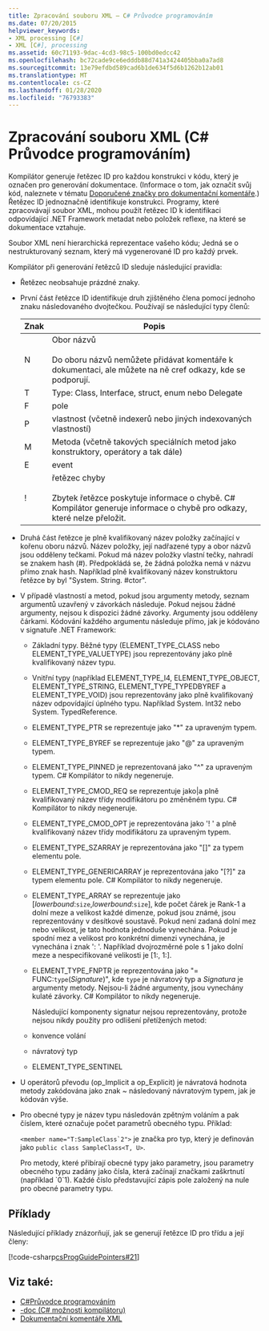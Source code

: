 ```yaml
---
title: Zpracování souboru XML – C# Průvodce programováním
ms.date: 07/20/2015
helpviewer_keywords:
- XML processing [C#]
- XML [C#], processing
ms.assetid: 60c71193-9dac-4cd3-98c5-100bd0edcc42
ms.openlocfilehash: bc72cade9ce6edddb88d741a3424405bba0a7ad8
ms.sourcegitcommit: 13e79efdbd589cad6b1de634f5d6b1262b12ab01
ms.translationtype: MT
ms.contentlocale: cs-CZ
ms.lasthandoff: 01/28/2020
ms.locfileid: "76793383"
---
```

# <a name="processing-the-xml-file-c-programming-guide"></a>Zpracování souboru XML (C# Průvodce programováním)

Kompilátor generuje řetězec ID pro každou konstrukci v kódu, který je označen pro generování dokumentace. (Informace o tom, jak označit svůj kód, naleznete v tématu [Doporučené značky pro dokumentační komentáře](./recommended-tags-for-documentation-comments.md).) Řetězec ID jednoznačně identifikuje konstrukci. Programy, které zpracovávají soubor XML, mohou použít řetězec ID k identifikaci odpovídající .NET Framework metadat nebo položek reflexe, na které se dokumentace vztahuje.

Soubor XML není hierarchická reprezentace vašeho kódu; Jedná se o nestrukturovaný seznam, který má vygenerované ID pro každý prvek.

Kompilátor při generování řetězců ID sleduje následující pravidla:

- Řetězec neobsahuje prázdné znaky.

- První část řetězce ID identifikuje druh zjištěného člena pomocí jednoho znaku následovaného dvojtečkou. Používají se následující typy členů:

    |Znak|Popis|
    |---------------|-----------------|
    |N|Obor názvů<br /><br /> Do oboru názvů nemůžete přidávat komentáře k dokumentaci, ale můžete na ně cref odkazy, kde se podporují.|
    |T|Type: Class, Interface, struct, enum nebo Delegate|
    |F|pole|
    |P|vlastnost (včetně indexerů nebo jiných indexovaných vlastností)|
    |M|Metoda (včetně takových speciálních metod jako konstruktory, operátory a tak dále)|
    |E|event|
    |!|řetězec chyby<br /><br /> Zbytek řetězce poskytuje informace o chybě. C# Kompilátor generuje informace o chybě pro odkazy, které nelze přeložit.|

- Druhá část řetězce je plně kvalifikovaný název položky začínající v kořenu oboru názvů. Název položky, její nadřazené typy a obor názvů jsou odděleny tečkami. Pokud má název položky vlastní tečky, nahradí se znakem hash (#). Předpokládá se, že žádná položka nemá v názvu přímo znak hash. Například plně kvalifikovaný název konstruktoru řetězce by byl "System. String. #ctor".

- V případě vlastností a metod, pokud jsou argumenty metody, seznam argumentů uzavřený v závorkách následuje. Pokud nejsou žádné argumenty, nejsou k dispozici žádné závorky. Argumenty jsou odděleny čárkami. Kódování každého argumentu následuje přímo, jak je kódováno v signatuře .NET Framework:

  - Základní typy. Běžné typy (ELEMENT_TYPE_CLASS nebo ELEMENT_TYPE_VALUETYPE) jsou reprezentovány jako plně kvalifikovaný název typu.

  - Vnitřní typy (například ELEMENT_TYPE_I4, ELEMENT_TYPE_OBJECT, ELEMENT_TYPE_STRING, ELEMENT_TYPE_TYPEDBYREF a ELEMENT_TYPE_VOID) jsou reprezentovány jako plně kvalifikovaný název odpovídající úplného typu. Například System. Int32 nebo System. TypedReference.

  - ELEMENT_TYPE_PTR se reprezentuje jako "\*" za upraveným typem.

  - ELEMENT_TYPE_BYREF se reprezentuje jako "\@" za upraveným typem.

  - ELEMENT_TYPE_PINNED je reprezentovaná jako "^" za upraveným typem. C# Kompilátor to nikdy negeneruje.

  - ELEMENT_TYPE_CMOD_REQ se reprezentuje jako&#124;a plně kvalifikovaný název třídy modifikátoru po změněném typu. C# Kompilátor to nikdy negeneruje.

  - ELEMENT_TYPE_CMOD_OPT je reprezentována jako '! ' a plně kvalifikovaný název třídy modifikátoru za upraveným typem.

  - ELEMENT_TYPE_SZARRAY je reprezentována jako "[]" za typem elementu pole.

  - ELEMENT_TYPE_GENERICARRAY je reprezentována jako "[?]" za typem elementu pole. C# Kompilátor to nikdy negeneruje.

  - ELEMENT_TYPE_ARRAY se reprezentuje jako [*lowerbound*:`size`,*lowerbound*:`size`], kde počet čárek je Rank-1 a dolní meze a velikost každé dimenze, pokud jsou známé, jsou reprezentovány v desítkové soustavě. Pokud není zadaná dolní mez nebo velikost, je tato hodnota jednoduše vynechána. Pokud je spodní mez a velikost pro konkrétní dimenzi vynechána, je vynechána i znak ': '. Například dvojrozměrné pole s 1 jako dolní meze a nespecifikované velikosti je [1:, 1:].

  - ELEMENT_TYPE_FNPTR je reprezentována jako "= FUNC:`type`(*Signature*)", kde `type` je návratový typ a *Signatura* je argumenty metody. Nejsou-li žádné argumenty, jsou vynechány kulaté závorky. C# Kompilátor to nikdy negeneruje.

    Následující komponenty signatur nejsou reprezentovány, protože nejsou nikdy použity pro odlišení přetížených metod:

  - konvence volání

  - návratový typ

  - ELEMENT_TYPE_SENTINEL

- U operátorů převodu (op_Implicit a op_Explicit) je návratová hodnota metody zakódována jako znak ~ následovaný návratovým typem, jak je kódován výše.

- Pro obecné typy je název typu následován zpětným voláním a pak číslem, které označuje počet parametrů obecného typu. Příklad:

     ``<member name="T:SampleClass`2">`` je značka pro typ, který je definován jako `public class SampleClass<T, U>`.

     Pro metody, které přibírají obecné typy jako parametry, jsou parametry obecného typu zadány jako čísla, která začínají značkami zaškrtnutí (například \`0\`1). Každé číslo představující zápis pole založený na nule pro obecné parametry typu.

## <a name="examples"></a>Příklady

Následující příklady znázorňují, jak se generují řetězce ID pro třídu a její členy:

[!code-csharp[csProgGuidePointers#21](~/samples/snippets/csharp/VS_Snippets_VBCSharp/csProgGuidePointers/CS/Pointers.cs#21)]

## <a name="see-also"></a>Viz také:

- [C#Průvodce programováním](../index.md)
- [-doc (C# možnosti kompilátoru)](../../language-reference/compiler-options/doc-compiler-option.md)
- [Dokumentační komentáře XML](./index.md)
